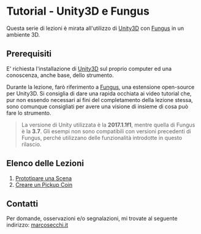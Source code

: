 # Tutorial - Unity3D e Fungus

Questa serie di lezioni è mirata all'utilizzo di [Unity3D](https://unity3d.com/) con [Fungus](http://fungusgames.com/) in un ambiente 3D.

## Prerequisiti

E' richiesta l'installazione di [Unity3D](https://store.unity.com/?_ga=2.175184613.639057983.1511186465-253114653.1489499620) sul proprio computer ed una conoscenza, anche base, dello strumento.

Durante la lezione, farò riferimento a [Fungus](http://fungusgames.com/), una estensione open-source per Unity3D. Si consiglia di dare una rapida occhiata ai video tutorial che, pur non essendo necessari ai fini del completamento della lezione stessa, sono comunque consigliati per avere una visione di insieme di cosa può fare lo strumento.

> La versione di Unity utilizzata è la **2017.1.1f1**, mentre quella di Fungus è la **3.7**. Gli esempi non sono compatibili con versioni precedenti di Fungus, perché utilizzano delle funzionalità introdotte in questo rilascio.

## Elenco delle Lezioni

1. [Prototipare una Scena](https://tech.io/playgrounds/10586/unity3d-e-fungus-tutorial---parte-1/)
1. [Creare un Pickup Coin](https://tech.io/playgrounds/10585/unity3d-e-fungus-tutorial---parte-2/)


## Contatti

Per domande, osservazioni e/o segnalazioni, mi trovate al seguente indirizzo: [marcosecchi.it](http://marcosecchi.it)

